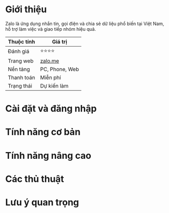 # Giới thiệu
Zalo là ứng dụng nhắn tin, gọi điện và chia sẻ dữ liệu phổ biến tại Việt Nam, hỗ trợ làm việc và giao tiếp nhóm hiệu quả.

| Thuộc tính         | Giá trị                                  |
|--------------------|------------------------------------------|
| Đánh giá           | ⭐⭐⭐⭐                                    |
| Trang web          | [zalo.me](https://zalo.me)               |
| Nền tảng           | PC, Phone, Web                           |
| Thanh toán         | Miễn phí                                 |
| Trạng thái         | Dự kiến làm                              |

# Cài đặt và đăng nhập

# Tính năng cơ bản

# Tính năng nâng cao

# Các thủ thuật

# Lưu ý quan trọng
